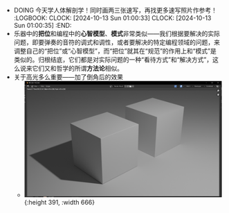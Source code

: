 - DOING 今天学人体解剖学！同时画两三张速写，再找更多速写照片作参考！
  :LOGBOOK:
  CLOCK: [2024-10-13 Sun 01:00:33]
  CLOCK: [2024-10-13 Sun 01:00:35]
  :END:
- 乐器中的**把位**和编程中的**心智模型**、**模式**非常类似——我们根据要解决的实际问题，即要弹奏的音符的调式和调性，或者要解决的特定编程领域的问题，来调整自己的“把位”或“心智模型”，而“把位”就其在“规范”的作用上和“模式”是类似的。归根结底，它们都是对实际问题的一种“看待方式”和“解决方式”，这么说来它们又和哲学的所谓**方法论**相似。
- 关于高光多么重要——加了倒角后的效果
	- ![e9cf132f28ea83c0a479744c97be3056.png](../assets/e9cf132f28ea83c0a479744c97be3056_1728819393286_0.png){:height 391, :width 666}